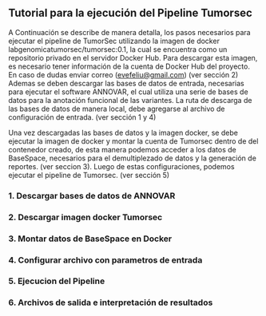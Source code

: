 ## Tutorial para la ejecución del Pipeline Tumorsec

A Continuación se describe de manera detalla, los pasos necesarios para ejecutar el pipeline de TumorSec utilizando la imagen de docker labgenomicatumorsec/tumorsec:0.1, la cual se encuentra como un repositorio privado en el servidor Docker Hub.  Para descargar esta imagen, es necesario tener información de la cuenta de Docker Hub del proyecto. En caso de dudas enviar correo (evefeliu@gmail.com) (ver sección 2)
Ademas se deben descargar las bases de datos de entrada, necesarias para ejecutar el software ANNOVAR, el cual utiliza una serie de bases de datos para la anotación funcional de las variantes. La ruta de descarga de las bases de datos de manera local, debe agregarse al archivo de configuración de entrada. (ver sección 1 y 4)

Una vez descargadas las bases de datos y la imagen docker, se debe ejecutar la imagen de docker y montar la cuenta de Tumorsec dentro de del contenedor creado, de esta manera podemos acceder a los datos de BaseSpace, necesarios para el demultiplezado de datos y la generación de reportes. (ver seccion 3). Luego de estas configuraciones, podemos ejecutar el pipeline de Tumorsec. (ver sección 5)
 

### 1. Descargar bases de datos de ANNOVAR
### 2. Descargar imagen docker Tumorsec
### 3. Montar datos de BaseSpace en Docker
### 4. Configurar archivo con parametros de entrada
### 5. Ejecucion del Pipeline
### 6. Archivos de salida e interpretación de resultados

